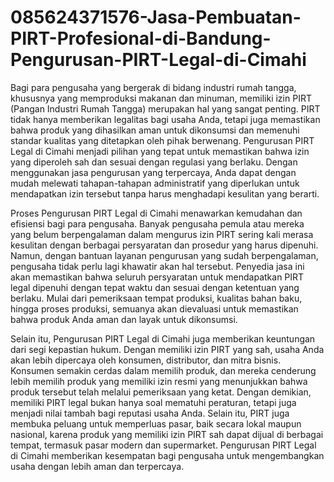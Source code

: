 # 085624371576-Jasa-Pembuatan-PIRT-Profesional-di-Bandung-Pengurusan-PIRT-Legal-di-Cimahi

Bagi para pengusaha yang bergerak di bidang industri rumah tangga, khususnya yang memproduksi makanan dan minuman, memiliki izin PIRT (Pangan Industri Rumah Tangga) merupakan hal yang sangat penting. PIRT tidak hanya memberikan legalitas bagi usaha Anda, tetapi juga memastikan bahwa produk yang dihasilkan aman untuk dikonsumsi dan memenuhi standar kualitas yang ditetapkan oleh pihak berwenang. Pengurusan PIRT Legal di Cimahi menjadi pilihan yang tepat untuk memastikan bahwa izin yang diperoleh sah dan sesuai dengan regulasi yang berlaku. Dengan menggunakan jasa pengurusan yang terpercaya, Anda dapat dengan mudah melewati tahapan-tahapan administratif yang diperlukan untuk mendapatkan izin tersebut tanpa harus menghadapi kesulitan yang berarti.

Proses Pengurusan PIRT Legal di Cimahi menawarkan kemudahan dan efisiensi bagi para pengusaha. Banyak pengusaha pemula atau mereka yang belum berpengalaman dalam mengurus izin PIRT sering kali merasa kesulitan dengan berbagai persyaratan dan prosedur yang harus dipenuhi. Namun, dengan bantuan layanan pengurusan yang sudah berpengalaman, pengusaha tidak perlu lagi khawatir akan hal tersebut. Penyedia jasa ini akan memastikan bahwa seluruh persyaratan untuk mendapatkan PIRT legal dipenuhi dengan tepat waktu dan sesuai dengan ketentuan yang berlaku. Mulai dari pemeriksaan tempat produksi, kualitas bahan baku, hingga proses produksi, semuanya akan dievaluasi untuk memastikan bahwa produk Anda aman dan layak untuk dikonsumsi.

Selain itu, Pengurusan PIRT Legal di Cimahi juga memberikan keuntungan dari segi kepastian hukum. Dengan memiliki izin PIRT yang sah, usaha Anda akan lebih dipercaya oleh konsumen, distributor, dan mitra bisnis. Konsumen semakin cerdas dalam memilih produk, dan mereka cenderung lebih memilih produk yang memiliki izin resmi yang menunjukkan bahwa produk tersebut telah melalui pemeriksaan yang ketat. Dengan demikian, memiliki PIRT legal bukan hanya soal mematuhi peraturan, tetapi juga menjadi nilai tambah bagi reputasi usaha Anda. Selain itu, PIRT juga membuka peluang untuk memperluas pasar, baik secara lokal maupun nasional, karena produk yang memiliki izin PIRT sah dapat dijual di berbagai tempat, termasuk pasar modern dan supermarket. Pengurusan PIRT Legal di Cimahi memberikan kesempatan bagi pengusaha untuk mengembangkan usaha dengan lebih aman dan terpercaya.
